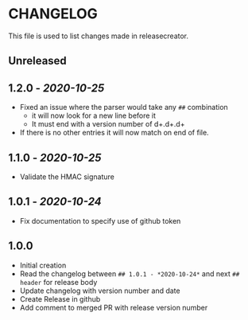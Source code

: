 # CHANGELOG

This file is used to list changes made in releasecreator.

## Unreleased

## 1.2.0 - *2020-10-25*

- Fixed an issue where the parser would take any `##` combination
  - it will now look for a new line before it
  - It must end with a version number of d+.d+.d+
- If there is no other entries it will now match on end of file.

## 1.1.0 - *2020-10-25*

- Validate the HMAC signature

## 1.0.1 - *2020-10-24*

- Fix documentation to specify use of github token

## 1.0.0

- Initial creation
- Read the changelog between `## 1.0.1 - *2020-10-24*` and next `## header` for release body
- Update changelog with version number and date
- Create Release in github
- Add comment to merged PR with release version number
